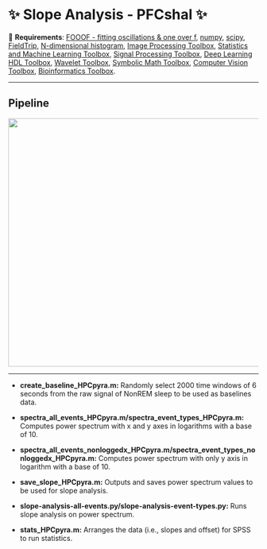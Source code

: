 # :sparkles: Slope Analysis - PFCshal :sparkles:
:pushpin: **Requirements**: [FOOOF - fitting oscillations & one over f](https://fooof-tools.github.io/fooof/), [numpy](https://github.com/numpy/numpy), [scipy](https://github.com/scipy/scipy), [FieldTrip](https://github.com/fieldtrip/fieldtrip), [N-dimensional histogram](https://www.mathworks.com/matlabcentral/fileexchange/23897-n-dimensional-histogram), [Image Processing Toolbox](https://www.mathworks.com/products/image.html), [Statistics and Machine Learning Toolbox](https://www.mathworks.com/products/statistics.html), [Signal Processing Toolbox](https://www.mathworks.com/products/signal.html), [Deep Learning HDL Toolbox](https://www.mathworks.com/products/deep-learning-hdl.html), [Wavelet Toolbox](https://www.mathworks.com/products/wavelet.html), [Symbolic Math Toolbox](https://www.mathworks.com/products/symbolic.html), [Computer Vision Toolbox](https://www.mathworks.com/products/computer-vision.html), [Bioinformatics Toolbox](https://www.mathworks.com/products/bioinfo.html).


------------------------------------
## Pipeline 
<a href="url"><img src="https://github.com/pelinozsezer/CBD/blob/main/Acute/Slope-Analysis/HPCpyra/pipeline.png" align="center" height="500" width="525" ></a>

------------------------------------

- **create_baseline_HPCpyra.m:** Randomly select 2000 time windows of 6 seconds from the raw signal of NonREM sleep to be used as baselines data.

- **spectra_all_events_HPCpyra.m/spectra_event_types_HPCpyra.m:** Computes power spectrum with x and y axes in logarithms with a base of 10.

- **spectra_all_events_nonloggedx_HPCpyra.m/spectra_event_types_nonloggedx_HPCpyra.m:** Computes power spectrum with only y axis in logarithm with a base of 10.

- **save_slope_HPCpyra.m:** Outputs and saves power spectrum values to be used for slope analysis. 

- **slope-analysis-all-events.py/slope-analysis-event-types.py:** Runs slope analysis on power spectrum.

- **stats_HPCpyra.m:** Arranges the data (i.e., slopes and offset) for SPSS to run statistics.

